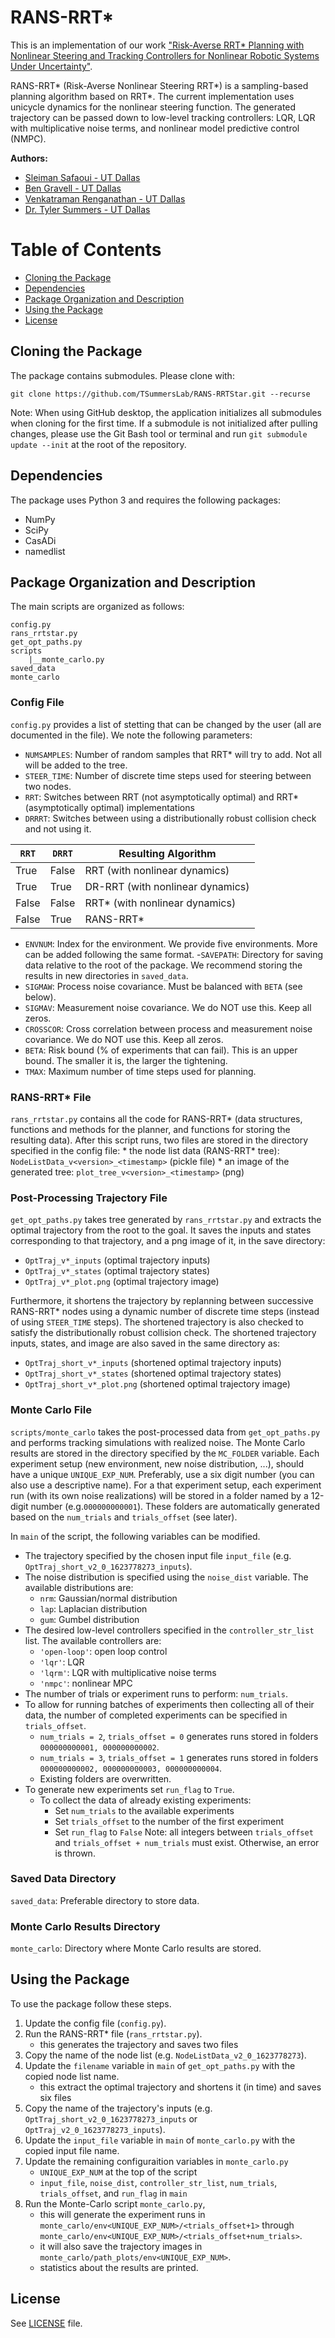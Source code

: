 # RANS-RRT*
This is an implementation of our work 
["Risk-Averse RRT* Planning with Nonlinear Steering and Tracking
Controllers for Nonlinear Robotic Systems Under Uncertainty"](https://arxiv.org/pdf/2103.05572.pdf).

RANS-RRT* (Risk-Averse Nonlinear Steering RRT*) is a sampling-based planning algorithm based on RRT*. 
The current implementation uses unicycle dynamics for the nonlinear steering function. 
The generated trajectory can be passed down to low-level tracking controllers: 
LQR, 
LQR with multiplicative noise terms,
and nonlinear model predictive control (NMPC).

**Authors:**
- [Sleiman Safaoui - UT Dallas](https://github.com/The-SS)
- [Ben Gravell - UT Dallas](https://github.com/BenGravell)
- [Venkatraman Renganathan - UT Dallas](https://github.com/venkatramanrenganathan)
- [Dr. Tyler Summers - UT Dallas](https://github.com/tsummers)

# Table of Contents
- [Cloning the Package](#cloning-the-package)
- [Dependencies](#dependencies)
- [Package Organization and Description](#package-organization-and-description)
- [Using the Package](#using-the-package)
- [License](#license)

## Cloning the Package
The package contains submodules. Please clone with:
```
git clone https://github.com/TSummersLab/RANS-RRTStar.git --recurse
```
Note: When using GitHub desktop, the application initializes all submodules when cloning for the first time.
If a submodule is not initialized after pulling changes, please use the Git Bash tool or terminal and run 
`git submodule update --init` at the root of the repository.

## Dependencies
The package uses Python 3 and requires the following packages:
- NumPy
- SciPy
- CasADi
- namedlist

## Package Organization and Description
The main scripts are organized as follows:
```
config.py
rans_rrtstar.py
get_opt_paths.py
scripts
    |__monte_carlo.py
saved_data
monte_carlo
```
### Config File
`config.py` provides a list of stetting that can be changed by the user (all are documented in the file). 
We note the following parameters:
- `NUMSAMPLES`: Number of random samples that RRT* will try to add. Not all will be added to the tree.
- `STEER_TIME`: Number of discrete time steps used for steering between two nodes.
- `RRT`: Switches between RRT (not asymptotically optimal) and RRT* (asymptotically optimal) implementations
- `DRRRT`: Switches between using a distributionally robust collision check and not using it.

| `RRT` | `DRRT` | Resulting Algorithm |
| ----------- | ----------- | -----------|
| True | False | RRT (with nonlinear dynamics) | 
| True | True | DR-RRT (with nonlinear dynamics) |
| False | False | RRT* (with nonlinear dynamics) |
| False | True | RANS-RRT* |
- `ENVNUM`: Index for the environment. 
  We provide five environments. More can be added following the same format.
-`SAVEPATH`: Directory for saving data relative to the root of the package. 
  We recommend storing the results in new directories in `saved_data`.
- `SIGMAW`: Process noise covariance. Must be balanced with `BETA` (see below).
- `SIGMAV`: Measurement noise covariance. We do NOT use this. Keep all zeros.
- `CROSSCOR`: Cross correlation between process and measurement noise covariance. We do NOT use this. Keep all zeros.
- `BETA`: Risk bound (% of experiments that can fail). This is an upper bound. 
  The smaller it is, the larger the tightening.
- `TMAX`: Maximum number of time steps used for planning.

### RANS-RRT* File
`rans_rrtstar.py` contains all the code for RANS-RRT* 
(data structures, functions and methods for the planner, and functions for storing the resulting data).
After this script runs, two files are stored in the directory specified in the config file: 
    * the node list data (RANS-RRT* tree): `NodeListData_v<version>_<timestamp>` (pickle file)
    * an image of the generated tree: `plot_tree_v<version>_<timestamp>` (png)
### Post-Processing Trajectory File
`get_opt_paths.py` takes tree generated by `rans_rrtstar.py` and extracts the optimal trajectory from the root to the goal.
It saves the inputs and states corresponding to that trajectory, and a png image of it, in the save directory:
* `OptTraj_v*_inputs` (optimal trajectory inputs)
* `OptTraj_v*_states` (optimal trajectory states)
* `OptTraj_v*_plot.png` (optimal trajectory image)

Furthermore, it shortens the trajectory by replanning between successive RANS-RRT* nodes using a dynamic number of discrete time steps (instead of using `STEER_TIME` steps).
The shortened trajectory is also checked to satisfy the distributionally robust collision check. 
The shortened trajectory inputs, states, and image are also saved in the same directory as:
* `OptTraj_short_v*_inputs` (shortened optimal trajectory inputs)
* `OptTraj_short_v*_states` (shortened optimal trajectory states)
* `OptTraj_short_v*_plot.png` (shortened optimal trajectory image)

### Monte Carlo File
`scripts/monte_carlo` takes the post-processed data from `get_opt_paths.py` and performs tracking simulations with realized noise.
The Monte Carlo results are stored in the directory specified by the `MC_FOLDER` variable. 
Each experiment setup (new environment, new noise distribution, ...), should have a unique `UNIQUE_EXP_NUM`. 
Preferably, use a six digit number (you can also use a descriptive name). 
For a that experiment setup, each experiment run (with its own noise realizations) will be stored in a folder named by a 12-digit number (e.g.`000000000001`).
These folders are automatically generated based on the `num_trials` and `trials_offset` (see later).

In `main` of the script, the following variables can be modified.
* The trajectory specified by the chosen input file `input_file` (e.g. `OptTraj_short_v2_0_1623778273_inputs`).
* The noise distribution is specified using the `noise_dist` variable.
The available distributions are:
    * `nrm`: Gaussian/normal distribution
    * `lap`: Laplacian distribution
    * `gum`: Gumbel distribution
* The desired low-level controllers specified in the `controller_str_list` list.
The available controllers are: 
    * `'open-loop'`: open loop control
    * `'lqr'`: LQR 
    * `'lqrm'`: LQR with multiplicative noise terms
    * `'nmpc'`: nonlinear MPC
* The number of trials or experiment runs to perform: `num_trials`.
* To allow for running batches of experiments then collecting all of their data, the number of completed experiments can be specified in `trials_offset`.
    * `num_trials = 2`, `trials_offset = 0` generates runs stored in folders `000000000001, 000000000002`.
    * `num_trials = 3`, `trials_offset = 1` generates runs stored in folders `000000000002, 000000000003, 000000000004`.
    * Existing folders are overwritten.
* To generate new experiments set `run_flag` to `True`. 
    * To collect the data of already existing experiments:
        * Set `num_trials` to the available experiments
        * Set `trials_offset` to the number of the first experiment
        * Set `run_flag` to `False`
Note: all integers between `trials_offset` and `trials_offset + num_trials` must exist. Otherwise, an error is thrown.

### Saved Data Directory
`saved_data`: Preferable directory to store data.
### Monte Carlo Results Directory
`monte_carlo`: Directory where Monte Carlo results are stored.

## Using the Package
To use the package follow these steps.
1. Update the config file (`config.py`).
2. Run the RANS-RRT* file (`rans_rrtstar.py`).
    * this generates the trajectory and saves two files
3. Copy the name of the node list (e.g. `NodeListData_v2_0_1623778273`).
4. Update the `filename` variable in `main` of `get_opt_paths.py` with the copied node list name. 
    * this extract the optimal trajectory and shortens it (in time) and saves six files
5. Copy the name of the trajectory's inputs (e.g. `OptTraj_short_v2_0_1623778273_inputs` or `OptTraj_v2_0_1623778273_inputs`).
6. Update the `input_file` variable in `main` of `monte_carlo.py` with the copied input file name.
7. Update the remaining configuraition variables in `monte_carlo.py`
    * `UNIQUE_EXP_NUM` at the top of the script
    * `input_file`, `noise_dist`, `controller_str_list`, `num_trials`, `trials_offset`, and `run_flag` in `main`
8. Run the Monte-Carlo script `monte_carlo.py`,
    * this will generate the experiment runs in 
      `monte_carlo/env<UNIQUE_EXP_NUM>/<trials_offset+1>` through
      `monte_carlo/env<UNIQUE_EXP_NUM>/<trials_offset+num_trials>`.
    * it will also save the trajectory images in `monte_carlo/path_plots/env<UNIQUE_EXP_NUM>`.
    * statistics about the results are printed.
    
## License
See [LICENSE](LICENSE) file.


